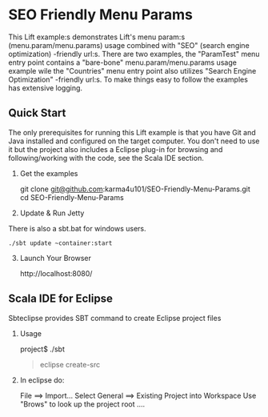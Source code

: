 SEO Friendly Menu Params
========================

This Lift example:s demonstrates Lift's menu param:s (menu.param/menu.params) usage combined with "SEO" (search engine optimization) -friendly url:s.
There are two examples, the "ParamTest" menu entry point contains a "bare-bone" menu.param/menu.params usage example wile the "Countries" menu entry point also utilizes "Search Engine Optimization" -friendly url:s.
To make things easy to follow the examples has extensive logging. 

Quick Start
-----------
The only prerequisites for running this Lift example is that you have Git and Java installed and configured on the target computer.
You don't need to use it but the project also includes a Eclipse plug-in for browsing and following/working with the code, see the Scala IDE section.   

1) Get the examples

	git clone git@github.com:karma4u101/SEO-Friendly-Menu-Params.git
	cd SEO-Friendly-Menu-Params

2) Update & Run Jetty

There is also a sbt.bat for windows users.

	./sbt update ~container:start

3) Launch Your Browser
	
	http://localhost:8080/

Scala IDE for Eclipse
---------------------
Sbteclipse provides SBT command to create Eclipse project files

1) Usage

	project$ ./sbt
	> eclipse create-src

2) In eclipse do: 

	File ==> Import...
	Select General ==> Existing Project into Workspace 
	Use "Brows" to look up the project root ....

